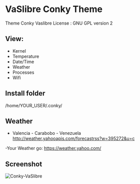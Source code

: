 # VaSlibre Conky Theme 

Theme Conky Vaslibre
License : GNU GPL version 2

## View:
- Kernel
- Temperature
- Date/Time
- Weather
- Processes
- Wifi 


## Install folder
/home/YOUR_USER/.conky/

## Weather 
* Valencia - Carabobo - Venezuela
  http://weather.yahooapis.com/forecastrss?w=395272&u=c

-Your Weather go: https://weather.yahoo.com/

## Screenshot

![Conky-VaSlibre](http://i57.tinypic.com/21eyik0.png)
